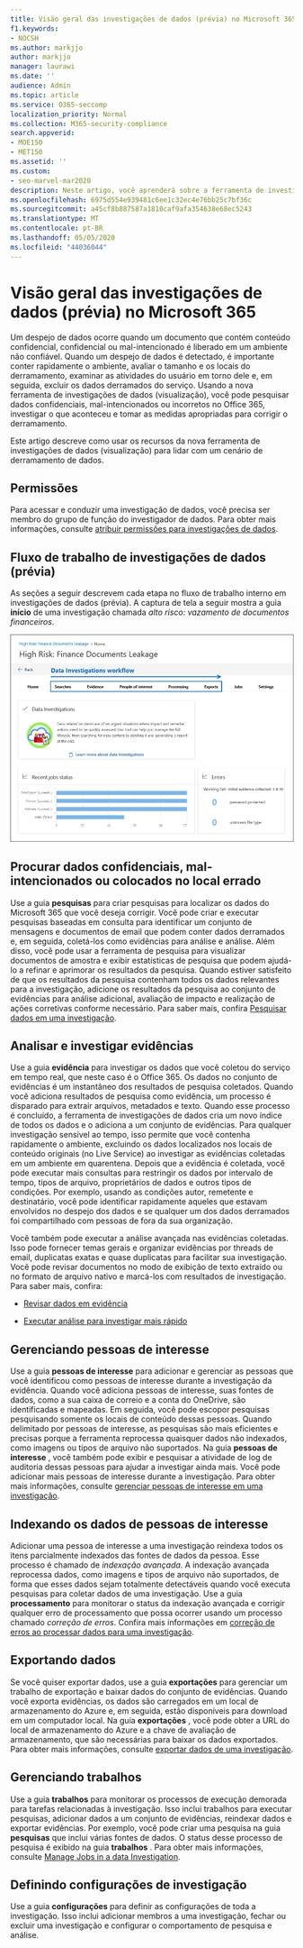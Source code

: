 ```yaml
---
title: Visão geral das investigações de dados (prévia) no Microsoft 365
f1.keywords:
- NOCSH
ms.author: markjjo
author: markjjo
manager: laurawi
ms.date: ''
audience: Admin
ms.topic: article
ms.service: O365-seccomp
localization_priority: Normal
ms.collection: M365-security-compliance
search.appverid:
- MOE150
- MET150
ms.assetid: ''
ms.custom:
- seo-marvel-mar2020
description: Neste artigo, você aprenderá sobre a ferramenta de investigações de dados (visualização) no Microsoft 365. A ferramenta de investigações de dados ajuda a avaliar e corrigir os dados derramamento.
ms.openlocfilehash: 6975d554e939481c6ee1c32ec4e76bb25c7bf36c
ms.sourcegitcommit: a45cf8b887587a1810caf9afa354638e68ec5243
ms.translationtype: MT
ms.contentlocale: pt-BR
ms.lasthandoff: 05/05/2020
ms.locfileid: "44036044"
---
```

# <a name="overview-of-data-investigations-preview-in-microsoft-365"></a>Visão geral das investigações de dados (prévia) no Microsoft 365

Um despejo de dados ocorre quando um documento que contém conteúdo confidencial, confidencial ou mal-intencionado é liberado em um ambiente não confiável. Quando um despejo de dados é detectado, é importante conter rapidamente o ambiente, avaliar o tamanho e os locais do derramamento, examinar as atividades do usuário em torno dele e, em seguida, excluir os dados derramados do serviço. Usando a nova ferramenta de investigações de dados (visualização), você pode pesquisar dados confidenciais, mal-intencionados ou incorretos no Office 365, investigar o que aconteceu e tomar as medidas apropriadas para corrigir o derramamento.  

Este artigo descreve como usar os recursos da nova ferramenta de investigações de dados (visualização) para lidar com um cenário de derramamento de dados.

## <a name="permissions"></a>Permissões

Para acessar e conduzir uma investigação de dados, você precisa ser membro do grupo de função do investigador de dados. Para obter mais informações, consulte [atribuir permissões para investigações de dados](data-investigations-permissions.md).

## <a name="data-investigations-preview-workflow"></a>Fluxo de trabalho de investigações de dados (prévia) 

As seções a seguir descrevem cada etapa no fluxo de trabalho interno em investigações de dados (prévia). A captura de tela a seguir mostra a guia **início** de uma investigação chamada *alto risco: vazamento de documentos financeiros*. 

![Fluxo de trabalho na ferramenta de investigações de dados](../media/DataInvestigationsWorkflow.png)

## <a name="search-for-sensitive-malicious-or-misplaced-data"></a>Procurar dados confidenciais, mal-intencionados ou colocados no local errado

Use a guia **pesquisas** para criar pesquisas para localizar os dados do Microsoft 365 que você deseja corrigir. Você pode criar e executar pesquisas baseadas em consulta para identificar um conjunto de mensagens e documentos de email que podem conter dados derramados e, em seguida, coletá-los como evidências para análise e análise. Além disso, você pode usar a ferramenta de pesquisa para visualizar documentos de amostra e exibir estatísticas de pesquisa que podem ajudá-lo a refinar e aprimorar os resultados da pesquisa. Quando estiver satisfeito de que os resultados da pesquisa contenham todos os dados relevantes para a investigação, adicione os resultados da pesquisa ao conjunto de evidências para análise adicional, avaliação de impacto e realização de ações corretivas conforme necessário. Para saber mais, confira [Pesquisar dados em uma investigação](search-for-data.md).

## <a name="review-and-investigate-evidence"></a>Analisar e investigar evidências

Use a guia **evidência** para investigar os dados que você coletou do serviço em tempo real, que neste caso é o Office 365. Os dados no conjunto de evidências é um instantâneo dos resultados de pesquisa coletados. Quando você adiciona resultados de pesquisa como evidência, um processo é disparado para extrair arquivos, metadados e texto. Quando esse processo é concluído, a ferramenta de investigações de dados cria um novo índice de todos os dados e o adiciona a um conjunto de evidências. Para qualquer investigação sensível ao tempo, isso permite que você contenha rapidamente o ambiente, excluindo os dados localizados nos locais de conteúdo originais (no Live Service) ao investigar as evidências coletadas em um ambiente em quarentena. Depois que a evidência é coletada, você pode executar mais consultas para restringir os dados por intervalo de tempo, tipos de arquivo, proprietários de dados e outros tipos de condições. Por exemplo, usando as condições autor, remetente e destinatário, você pode identificar rapidamente aqueles que estavam envolvidos no despejo dos dados e se qualquer um dos dados derramados foi compartilhado com pessoas de fora da sua organização.

Você também pode executar a análise avançada nas evidências coletadas. Isso pode fornecer temas gerais e organizar evidências por threads de email, duplicatas exatas e quase duplicatas para facilitar sua investigação. Você pode revisar documentos no modo de exibição de texto extraído ou no formato de arquivo nativo e marcá-los com resultados de investigação. Para saber mais, confira:

  - [Revisar dados em evidência](review-data-in-evidence.md)

  - [Executar análise para investigar mais rápido](run-analytics-to-investigate-faster.md)


## <a name="managing-people-of-interest"></a>Gerenciando pessoas de interesse

Use a guia **pessoas de interesse** para adicionar e gerenciar as pessoas que você identificou como pessoas de interesse durante a investigação da evidência. Quando você adiciona pessoas de interesse, suas fontes de dados, como a sua caixa de correio e a conta do OneDrive, são identificadas e mapeadas. Em seguida, você pode escopor pesquisas pesquisando somente os locais de conteúdo dessas pessoas. Quando delimitado por pessoas de interesse, as pesquisas são mais eficientes e precisas porque a ferramenta reprocessa quaisquer dados não indexados, como imagens ou tipos de arquivo não suportados. Na guia **pessoas de interesse** , você também pode exibir e pesquisar a atividade de log de auditoria dessas pessoas para ajudar a investigar ainda mais. Você pode adicionar mais pessoas de interesse durante a investigação. Para obter mais informações, consulte [gerenciar pessoas de interesse em uma investigação](manage-people-of-interest.md).

## <a name="indexing-the-data-of-people-of-interest"></a>Indexando os dados de pessoas de interesse

Adicionar uma pessoa de interesse a uma investigação reindexa todos os itens parcialmente indexados das fontes de dados da pessoa. Esse processo é chamado de *indexação avançada*. A indexação avançada reprocessa dados, como imagens e tipos de arquivo não suportados, de forma que esses dados sejam totalmente detectáveis quando você executa pesquisas para coletar dados de uma investigação. Use a guia **processamento** para monitorar o status da indexação avançada e corrigir qualquer erro de processamento que possa ocorrer usando um processo chamado *correção de erros*. Confira mais informações em [correção de erros ao processar dados para uma investigação](error-remediation.md).

## <a name="exporting-data"></a>Exportando dados

Se você quiser exportar dados, use a guia **exportações** para gerenciar um trabalho de exportação e baixar dados do conjunto de evidências. Quando você exporta evidências, os dados são carregados em um local de armazenamento do Azure e, em seguida, estão disponíveis para download em um computador local. Na guia **exportações** , você pode obter a URL do local de armazenamento do Azure e a chave de avaliação de armazenamento, que são necessárias para baixar os dados exportados. Para obter mais informações, consulte [exportar dados de uma investigação](export-data.md).

## <a name="managing-jobs"></a>Gerenciando trabalhos

Use a guia **trabalhos** para monitorar os processos de execução demorada para tarefas relacionadas à investigação. Isso inclui trabalhos para executar pesquisas, adicionar dados a um conjunto de evidências, reindexar dados e exportar evidências. Por exemplo, você pode criar uma pesquisa na guia **pesquisas** que inclui várias fontes de dados. O status desse processo de pesquisa é exibido na guia **trabalhos** . Para obter mais informações, consulte [Manage Jobs in a data Investigation](manage-jobs.md).

## <a name="configuring-investigation-settings"></a>Definindo configurações de investigação

Use a guia **configurações** para definir as configurações de toda a investigação. Isso inclui adicionar membros a uma investigação, fechar ou excluir uma investigação e configurar o comportamento de pesquisa e análise.
